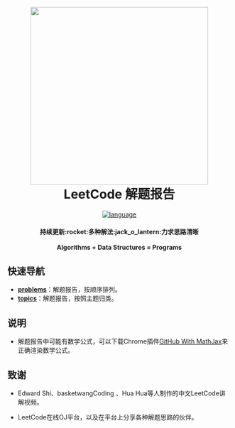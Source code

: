 <h1 align="center">
  <br>
  <a href="https://github.com/conghuaicai/leetcode">
  <img src="http://p6sh0jwf6.bkt.clouddn.com/2018-04-10-035523.jpg" width="400"></a>
  <br>
  LeetCode 解题报告
  <br>
</h1>

<div align="center">

[![language](https://img.shields.io/badge/language-Java-green.svg)](https://img.shields.io/badge/language-Java-green.svg)

</div>

<h4 align="center">
   持续更新:rocket:多种解法:jack_o_lantern:力求思路清晰
  <br><br>
  Algorithms + Data Structures = Programs
</h4>

## 快速导航

- [**problems**](https://github.com/conghuaicai/leetcode/tree/master/problems)：解题报告，按顺序排列。
- [**topics**](https://github.com/conghuaicai/leetcode/tree/master/topics)：解题报告，按照主题归类。

## 说明

- 解题报告中可能有数学公式，可以下载Chrome插件[GitHub With MathJax](https://chrome.google.com/webstore/detail/github-with-mathjax/ioemnmodlmafdkllaclgeombjnmnbima)来正确渲染数学公式。

## 致谢

- Edward Shi、basketwangCoding 、Hua Hua等人制作的中文LeetCode讲解视频。

- LeetCode在线OJ平台，以及在平台上分享各种解题思路的伙伴。

  ​
